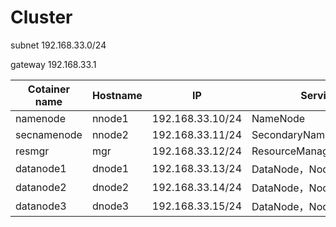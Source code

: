 # Cluster
subnet 192.168.33.0/24

gateway 192.168.33.1

| Cotainer name      | Hostname | **IP**           | **Services**                   |
| ----------- | ------ | ---------------- | -------------------------- |
| namenode    | nnode1 | 192.168.33.10/24 | NameNode                   |
| secnamenode | nnode2 | 192.168.33.11/24 | SecondaryNamenode          |
| resmgr      | mgr    | 192.168.33.12/24 | ResourceManager,JobHistory |
| datanode1   | dnode1 | 192.168.33.13/24 | DataNode，NodeManager      |
| datanode2   | dnode2 | 192.168.33.14/24 | DataNode，NodeManager      |
| datanode3   | dnode3 | 192.168.33.15/24 | DataNode，NodeManager      |
